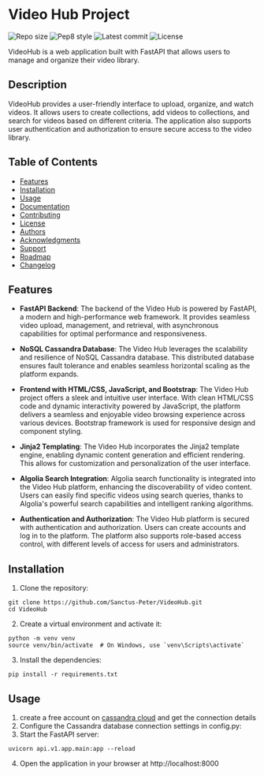 # Video Hub Project

![Repo size](https://img.shields.io/github/repo-size/Sanctus-Peter/VideoHub)
![Pep8 style](https://img.shields.io/badge/PEP8-style%20guide-purple?style=round-square)
![Latest commit](https://img.shields.io/github/last-commit/Sanctus-Peter/VideoHub/main?style=round-square)
![License](https://img.shields.io/github/license/Sanctus-Peter/VideoHub?style=round-square)


VideoHub is a web application built with FastAPI that allows users to manage and organize their video library.

## Description

VideoHub provides a user-friendly interface to upload, organize, and watch videos. It allows users to create collections, add videos to collections, and search for videos based on different criteria. The application also supports user authentication and authorization to ensure secure access to the video library.

## Table of Contents

- [Features](#features)
- [Installation](#installation)
- [Usage](#usage)
- [Documentation](#documentation)
- [Contributing](#contributing)
- [License](#license)
- [Authors](#authors)
- [Acknowledgments](#acknowledgments)
- [Support](#support)
- [Roadmap](#roadmap)
- [Changelog](#changelog)


## Features

- **FastAPI Backend**: The backend of the Video Hub is powered by FastAPI, a modern and high-performance web framework. It provides seamless video upload, management, and retrieval, with asynchronous capabilities for optimal performance and responsiveness.

- **NoSQL Cassandra Database**: The Video Hub leverages the scalability and resilience of NoSQL Cassandra database. This distributed database ensures fault tolerance and enables seamless horizontal scaling as the platform expands.

- **Frontend with HTML/CSS, JavaScript, and Bootstrap**: The Video Hub project offers a sleek and intuitive user interface. With clean HTML/CSS code and dynamic interactivity powered by JavaScript, the platform delivers a seamless and enjoyable video browsing experience across various devices. Bootstrap framework is used for responsive design and component styling.

- **Jinja2 Templating**: The Video Hub incorporates the Jinja2 template engine, enabling dynamic content generation and efficient rendering. This allows for customization and personalization of the user interface.

- **Algolia Search Integration**: Algolia search functionality is integrated into the Video Hub platform, enhancing the discoverability of video content. Users can easily find specific videos using search queries, thanks to Algolia's powerful search capabilities and intelligent ranking algorithms.

- **Authentication and Authorization**: The Video Hub platform is secured with authentication and authorization. Users can create accounts and log in to the platform. The platform also supports role-based access control, with different levels of access for users and administrators.

## Installation

1. Clone the repository:

```shell
git clone https://github.com/Sanctus-Peter/VideoHub.git
cd VideoHub
```
2. Create a virtual environment and activate it:

```shell
python -m venv venv
source venv/bin/activate  # On Windows, use `venv\Scripts\activate`
```
3. Install the dependencies:

```shell
pip install -r requirements.txt
```

## Usage

1. create a free account on [cassandra cloud](https://astra.datastax.com/) and get the connection details
2. Configure the Cassandra database connection settings in config.py:
3. Start the FastAPI server:

```shell
uvicorn api.v1.app.main:app --reload
```
4. Open the application in your browser at http://localhost:8000
